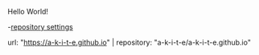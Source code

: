 Hello World!


-[repository settings](https://github.com/a-k-i-t-e/a-k-i-t-e.github.io/settings)

url: "https://a-k-i-t-e.github.io" |
repository: "a-k-i-t-e/a-k-i-t-e.github.io"
